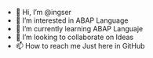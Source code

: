 - 👋 Hi, I’m @ingser
- 👀 I’m interested in ABAP Language
- 🌱 I’m currently learning ABAP Languaje
- 💞️ I’m looking to collaborate on Ideas 
- 📫 How to reach me Just here in GitHub

<!---
ingser/ingser is a ✨ special ✨ repository because its `README.md` (this file) appears on your GitHub profile.
You can click the Preview link to take a look at your changes.
--->
